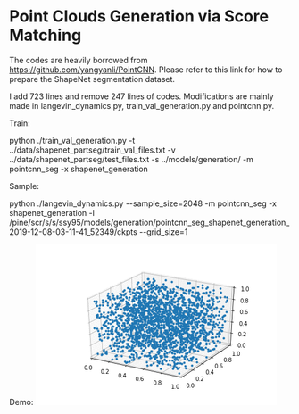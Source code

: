# Point Clouds Generation via Score Matching

The codes are heavily borrowed from https://github.com/yangyanli/PointCNN. Please refer to this link for how to prepare the ShapeNet segmentation dataset.

I add 723 lines and remove 247 lines of codes. Modifications are mainly made in langevin_dynamics.py, train_val_generation.py and pointcnn.py.

Train:

python ./train_val_generation.py -t ../data/shapenet_partseg/train_val_files.txt -v ../data/shapenet_partseg/test_files.txt -s ../models/generation/ -m pointcnn_seg -x shapenet_generation

Sample:

python ./langevin_dynamics.py --sample_size=2048 -m pointcnn_seg -x shapenet_generation  -l /pine/scr/s/s/ssy95/models/generation/pointcnn_seg_shapenet_generation_2019-12-08-03-11-41_52349/ckpts  --grid_size=1

Demo:
![](plot_3d_scatter_funcanimation.gif)
